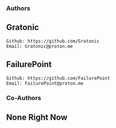 ### Authors ###

## Gratonic ##
    Github: https://github.com/Gratonic
    Email: Gratonic@proton.me

## FailurePoint ##
    Github: https://github.com/FailurePoint
    Email: FailurePoint@proton.me

### Co-Authors ###

## None Right Now ##
